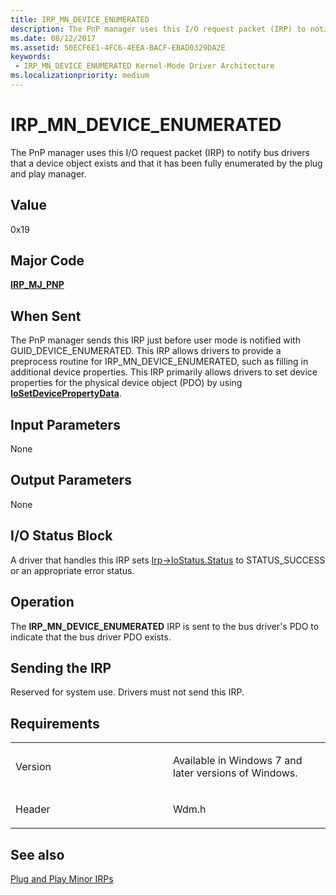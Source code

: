 ```yaml
---
title: IRP_MN_DEVICE_ENUMERATED
description: The PnP manager uses this I/O request packet (IRP) to notify bus drivers that a device object exists and that it has been fully enumerated by the plug and play manager.
ms.date: 08/12/2017
ms.assetid: 50ECF6E1-4FC6-4EEA-BACF-EBAD0329DA2E
keywords:
 - IRP_MN_DEVICE_ENUMERATED Kernel-Mode Driver Architecture
ms.localizationpriority: medium
---
```


# IRP\_MN\_DEVICE\_ENUMERATED


The PnP manager uses this I/O request packet (IRP) to notify bus drivers that a device object exists and that it has been fully enumerated by the plug and play manager.

## Value

0x19

Major Code
----------

[**IRP\_MJ\_PNP**](irp-mj-pnp.md)

When Sent
---------

The PnP manager sends this IRP just before user mode is notified with GUID\_DEVICE\_ENUMERATED. This IRP allows drivers to provide a preprocess routine for IRP\_MN\_DEVICE\_ENUMERATED, such as filling in additional device properties. This IRP primarily allows drivers to set device properties for the physical device object (PDO) by using [**IoSetDevicePropertyData**](https://docs.microsoft.com/windows-hardware/drivers/ddi/wdm/nf-wdm-iosetdevicepropertydata).

## Input Parameters


None

## Output Parameters


None

## I/O Status Block


A driver that handles this IRP sets [Irp-&gt;IoStatus.Status](https://docs.microsoft.com/windows-hardware/drivers/kernel/i-o-status-blocks) to STATUS\_SUCCESS or an appropriate error status.

Operation
---------

The **IRP\_MN\_DEVICE\_ENUMERATED** IRP is sent to the bus driver's PDO to indicate that the bus driver PDO exists.

## Sending the IRP


Reserved for system use. Drivers must not send this IRP.

Requirements
------------

<table>
<colgroup>
<col width="50%" />
<col width="50%" />
</colgroup>
<tbody>
<tr class="odd">
<td><p>Version</p></td>
<td><p>Available in Windows 7 and later versions of Windows.</p></td>
</tr>
<tr class="even">
<td><p>Header</p></td>
<td>Wdm.h</td>
</tr>
</tbody>
</table>

## See also


[Plug and Play Minor IRPs](plug-and-play-minor-irps.md)

 

 




